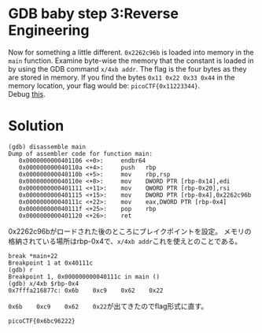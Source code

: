 # GDB baby step 3:Reverse Engineering

Now for something a little different. `0x2262c96b` is loaded into memory in the `main` function. Examine byte-wise the memory that the constant is loaded in by using the GDB command `x/4xb addr`. The flag is the four bytes as they are stored in memory. If you find the bytes `0x11 0x22 0x33 0x44` in the memory location, your flag would be: `picoCTF{0x11223344}`.  
Debug [this](debugger0_c).

# Solution

```
(gdb) disassemble main
Dump of assembler code for function main:
   0x0000000000401106 <+0>:     endbr64 
   0x000000000040110a <+4>:     push   rbp
   0x000000000040110b <+5>:     mov    rbp,rsp
   0x000000000040110e <+8>:     mov    DWORD PTR [rbp-0x14],edi
   0x0000000000401111 <+11>:    mov    QWORD PTR [rbp-0x20],rsi
   0x0000000000401115 <+15>:    mov    DWORD PTR [rbp-0x4],0x2262c96b
   0x000000000040111c <+22>:    mov    eax,DWORD PTR [rbp-0x4]
   0x000000000040111f <+25>:    pop    rbp
   0x0000000000401120 <+26>:    ret
```
0x2262c96bがロードされた後のところにブレイクポイントを設定。
メモリの格納されている場所はrbp-0x4で、`x/4xb addr`これを使えとのことである。
```
break *main+22
Breakpoint 1 at 0x40111c
(gdb) r
Breakpoint 1, 0x000000000040111c in main ()
(gdb) x/4xb $rbp-0x4   
0x7fffa216877c: 0x6b    0xc9    0x62    0x22
```
`0x6b    0xc9    0x62    0x22`が出てきたのでflag形式に直す。

`picoCTF{0x6bc96222}`

